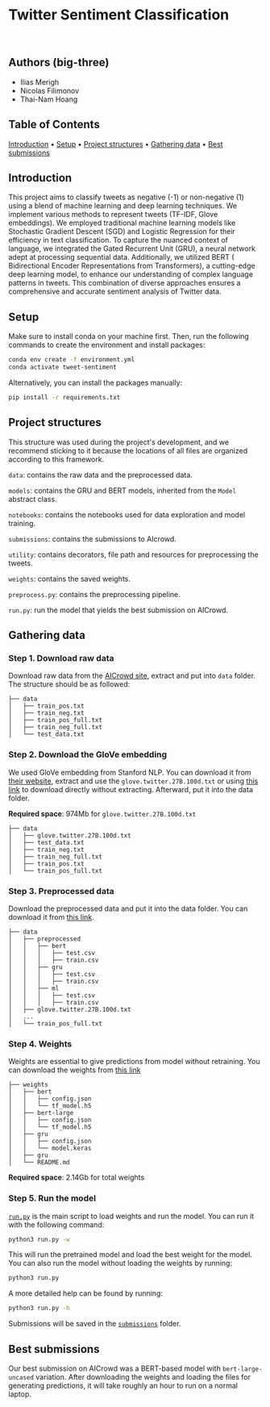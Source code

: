 # Twitter Sentiment Classification

<br>

## Authors (big-three)

* Ilias Merigh
* Nicolas Filimonov
* Thai-Nam Hoang

## Table of Contents

<p>
  <a href="#introduction-">Introduction</a> •
  <a href="#setup-">Setup</a> •
  <a href="#project-structure-">Project structures</a> •
  <a href="#gathering-data-">Gathering data</a> •
  <a href="#best-submissions-">Best submissions</a>
</p>

## Introduction

This project aims to classify tweets as negative (-1) or non-negative (1) using a blend of machine learning and deep
learning techniques. We implement various methods to represent tweets (TF-IDF, Glove embeddings). We employed
traditional machine learning models like Stochastic Gradient Descent (SGD) and Logistic
Regression for their efficiency in text classification. To capture the nuanced context of language, we integrated the
Gated Recurrent Unit (GRU), a neural network adept at processing sequential data. Additionally, we utilized BERT (
Bidirectional Encoder Representations from Transformers), a cutting-edge deep learning model, to enhance our
understanding of complex language patterns in tweets. This combination of diverse approaches ensures a comprehensive and
accurate sentiment analysis of Twitter data.

## Setup

Make sure to install conda on your machine first. Then, run the following commands to create the environment and install
packages:

```bash
conda env create -f environment.yml
conda activate tweet-sentiment
```

Alternatively, you can install the packages manually:

```bash
pip install -r requirements.txt
```

## Project structures

This structure was used during the project's development, and we recommend sticking to it because the locations of all
files are organized according to this framework.

`data`: contains the raw data and the preprocessed data.

`models`: contains the GRU and BERT models, inherited from the `Model` abstract class.

`notebooks`: contains the notebooks used for data exploration and model training.

`submissions`: contains the submissions to AIcrowd.

`utility`: contains decorators, file path and resources for preprocessing the tweets.

`weights`: contains the saved weights.

`preprocess.py`: contains the preprocessing pipeline.

`run.py`: run the model that yields the best submission on AICrowd.

## Gathering data

### Step 1. Download raw data

Download raw data from the [AICrowd site](https://www.aicrowd.com/challenges/epfl-ml-text-classification/dataset_files),
extract and put into `data` folder. The structure should be as followed:

```
├── data
│   ├── train_pos.txt
│   ├── train_neg.txt
│   ├── train_pos_full.txt
│   ├── train_neg_full.txt
│   └── test_data.txt
```

### Step 2. Download the GloVe embedding

We used GloVe embedding from Stanford NLP. You can download it from
[their website](https://nlp.stanford.edu/projects/glove/), extract and use the `glove.twitter.27B.100d.txt` or using
[this link](https://drive.google.com/file/d/1jUFh6uWs5rpPRj0ngi-vOsc1QLVJ-U6z/view?usp=drive_link) to download directly
without extracting. Afterward, put it into the data folder.

**Required space**: 974Mb for `glove.twitter.27B.100d.txt`

```
├── data
│   ├── glove.twitter.27B.100d.txt
│   ├── test_data.txt
│   ├── train_neg.txt
│   ├── train_neg_full.txt
│   ├── train_pos.txt
│   └── train_pos_full.txt
```

### Step 3. Preprocessed data

Download the preprocessed data and put it into the data folder. You can download it
from [this link](https://drive.google.com/drive/folders/1b9YH1vRdGKUFq0TQNtcKmMRG-7D8EfIV?usp=drive_link).

```
├── data
│   ├── preprocessed
│   │   ├── bert
│   │   │   ├── test.csv
│   │   │   ├── train.csv
│   │   ├── gru
│   │   │   ├── test.csv
│   │   │   ├── train.csv
│   │   ├── ml
│   │   │   ├── test.csv
│   │   │   ├── train.csv
│   ├── glove.twitter.27B.100d.txt
│   ...
│   └── train_pos_full.txt
```

### Step 4. Weights

Weights are essential to give predictions from model without retraining. You can download the weights
from [this link](https://drive.google.com/drive/folders/1lRFsM6QaWmykkHzVE6jAQDe34fqU-XAK?usp=drive_link)

```
├── weights
│   ├── bert
│   │   ├── config.json
│   │   └── tf_model.h5
│   ├── bert-large
│   │   ├── config.json
│   │   └── tf_model.h5
│   ├── gru
│   │   ├── config.json
│   │   └── model.keras
│   ├── gru
│   └── README.md
```

**Required space**: 2.14Gb for total weights

### Step 5. Run the model

[`run.py`](run.py) is the main script to load weights and run the model. You can run it with the following command:

```bash
python3 run.py -w
```

This will run the pretrained model and load the best weight for the model. You can also run the model without loading
the weights by running:

```bash
python3 run.py
```

A more detailed help can be found by running:

```bash
python3 run.py -h
```

Submissions will be saved in the [`submissions`](submissions) folder.

## Best submissions

Our best submission on AICrowd was a BERT-based model with `bert-large-uncased` variation. After downloading the weights
and loading the files for generating predictions, it will take roughly an hour to run on a normal laptop.
